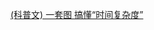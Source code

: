 <!--
 * @Descripttion: 
 * @version: 
 * @Author: shenjia
 * @Date: 2020-11-30 14:01:01
 * @LastEditors: shenjia
 * @LastEditTime: 2020-11-30 15:05:54
-->
[(科普文) 一套图 搞懂“时间复杂度”](https://blog.csdn.net/qq_41523096/article/details/82142747)